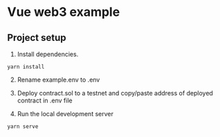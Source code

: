 # Vue web3 example

## Project setup

1. Install dependencies.

```
yarn install
```

2. Rename example.env to .env

3. Deploy contract.sol to a testnet and copy/paste address of deployed contract in .env file 

4. Run the local development server

```
yarn serve
```
